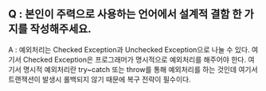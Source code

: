 
## Q : 본인이 주력으로 사용하는 언어에서 설계적 결함 한 가지를 작성해주세요.

A : 예외처리는 Checked Exception과 Unchecked Exception으로 나눌 수 있다. 여기서 Checked Exception은 프로그래머가 명시적으로 예외처리를 해주어야 한다. 여기서 명시적 예외처리란 try~catch 또는 throw를 통해 예외처리를 하는 것인데 여기서 트랜잭션이 발생시 롤백되지 않기 때문에 복구 전략이 필수이다.